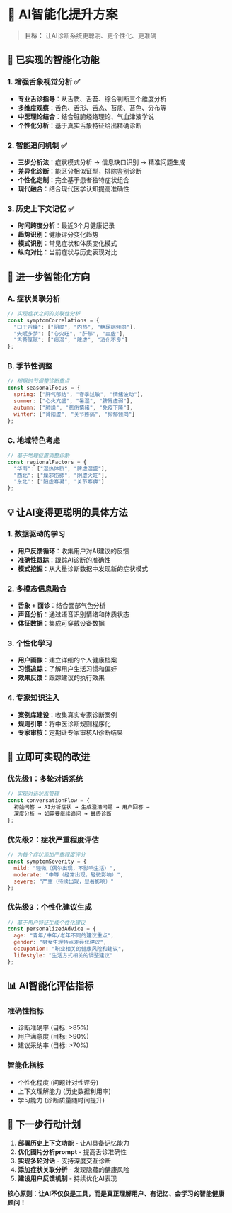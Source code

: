 # 🧠 AI智能化提升方案

> **目标：** 让AI诊断系统更聪明、更个性化、更准确

## 🚀 已实现的智能化功能

### 1. **增强舌象视觉分析** ✅
- **专业舌诊指导**：从舌质、舌苔、综合判断三个维度分析
- **多维度观察**：舌色、舌形、舌态、苔质、苔色、分布等
- **中医理论结合**：结合脏腑经络理论、气血津液学说
- **个性化分析**：基于真实舌象特征给出精确诊断

### 2. **智能追问机制** ✅  
- **三步分析法**：症状模式分析 → 信息缺口识别 → 精准问题生成
- **差异化诊断**：能区分相似证型，排除鉴别诊断
- **个性化定制**：完全基于患者独特症状组合
- **现代融合**：结合现代医学认知提高准确性

### 3. **历史上下文记忆** ✅
- **时间跨度分析**：最近3个月健康记录
- **趋势识别**：健康评分变化趋势
- **模式识别**：常见症状和体质变化模式
- **纵向对比**：当前症状与历史表现对比

## 🎯 进一步智能化方向

### **A. 症状关联分析** 
```javascript
// 实现症状之间的关联性分析
const symptomCorrelations = {
  "口干舌燥": ["阴虚", "内热", "糖尿病倾向"],
  "失眠多梦": ["心火旺", "肝郁", "血虚"],
  "舌苔厚腻": ["痰湿", "脾虚", "消化不良"]
};
```

### **B. 季节性调整**
```javascript
// 根据时节调整诊断重点
const seasonalFocus = {
  spring: ["肝气郁结", "春季过敏", "情绪波动"],
  summer: ["心火亢盛", "暑湿", "脾胃虚弱"],
  autumn: ["肺燥", "悲伤情绪", "免疫下降"],  
  winter: ["肾阳虚", "关节疼痛", "抑郁倾向"]
};
```

### **C. 地域特色考虑**
```javascript
// 基于地理位置调整诊断
const regionalFactors = {
  "华南": ["湿热体质", "脾虚湿盛"],
  "西北": ["燥邪伤肺", "阴虚火旺"],
  "东北": ["阳虚寒凝", "关节寒痹"]
};
```

## 💡 **让AI变得更聪明的具体方法**

### **1. 数据驱动的学习**
- **用户反馈循环**：收集用户对AI建议的反馈
- **准确性跟踪**：跟踪AI诊断的准确性
- **模式挖掘**：从大量诊断数据中发现新的症状模式

### **2. 多模态信息融合**
- **舌象 + 面诊**：结合面部气色分析
- **声音分析**：通过语音识别情绪和体质状态  
- **体征数据**：集成可穿戴设备数据

### **3. 个性化学习**
- **用户画像**：建立详细的个人健康档案
- **习惯追踪**：了解用户生活习惯和偏好
- **效果反馈**：跟踪建议的执行效果

### **4. 专家知识注入**
- **案例库建设**：收集真实专家诊断案例
- **规则引擎**：将中医诊断规则程序化
- **专家审核**：定期让专家审核AI诊断结果

## 🔧 **立即可实现的改进**

### **优先级1：多轮对话系统**
```javascript
// 实现对话状态管理
const conversationFlow = {
  初始问答 → AI分析症状 → 生成澄清问题 → 用户回答 → 
  深度分析 → 如需要继续追问 → 最终诊断
};
```

### **优先级2：症状严重程度评估**
```javascript
// 为每个症状添加严重程度评分
const symptomSeverity = {
  mild: "轻微（偶尔出现，不影响生活）",
  moderate: "中等（经常出现，轻微影响）", 
  severe: "严重（持续出现，显著影响）"
};
```

### **优先级3：个性化建议生成**
```javascript
// 基于用户特征生成个性化建议
const personalizedAdvice = {
  age: "青年/中年/老年不同的建议重点",
  gender: "男女生理特点差异化建议",
  occupation: "职业相关的健康风险和建议",
  lifestyle: "生活方式相关的调整建议"
};
```

## 📊 **AI智能化评估指标**

### **准确性指标**
- 诊断准确率 (目标: >85%)
- 用户满意度 (目标: >90%)
- 建议采纳率 (目标: >70%)

### **智能化指标**  
- 个性化程度 (问题针对性评分)
- 上下文理解能力 (历史数据利用率)
- 学习能力 (诊断质量随时间提升)

## 🎯 **下一步行动计划**

1. **部署历史上下文功能** - 让AI具备记忆能力
2. **优化图片分析prompt** - 提高舌诊准确性  
3. **实现多轮对话** - 支持深度交互诊断
4. **添加症状关联分析** - 发现隐藏的健康风险
5. **建设用户反馈机制** - 持续优化AI表现

**核心原则：让AI不仅仅是工具，而是真正理解用户、有记忆、会学习的智能健康顾问！**